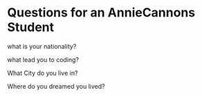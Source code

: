 # Questions for an AnnieCannons Student
what is your nationality?

what lead you to coding?

What City do you live in?

Where do you dreamed you lived?